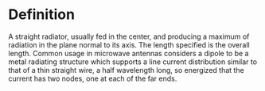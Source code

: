 # Definition

A straight radiator, usually fed in the center, and producing a maximum
of radiation in the plane normal to its axis. The length specified is
the overall length. Common usage in microwave antennas considers a
dipole to be a metal radiating structure which supports a line current
distribution similar to that of a thin straight wire, a half wavelength
long, so energized that the current has two nodes, one at each of the
far ends.
